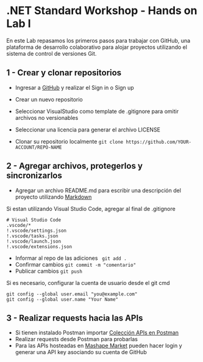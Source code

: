 # .NET Standard Workshop - Hands on Lab I
En este Lab repasamos los primeros pasos para trabajar con GitHub, una plataforma de desarrollo colaborativo 
para alojar proyectos utilizando el sistema de control de versiones Git.

## 1 - Crear y clonar repositorios

- Ingresar a [GitHub](https://github.com/) y realizar el Sign in o Sign up

- Crear un nuevo repositorio
- Seleccionar VisualStudio como template de .gitignore para omitir archivos no versionables
- Seleccionar una licencia para generar el archivo LICENSE
- Clonar su repositorio localmente
```git clone https://github.com/YOUR-ACCOUNT/REPO-NAME```

## 2 - Agregar archivos, protegerlos y sincronizarlos

- Agregar un archivo README.md para escribir una descripción del proyecto utilizando [Markdown](https://guides.github.com/features/mastering-markdown/) 

Si estan utilizando Visual Studio Code, agregar al final de .gitignore
```
# Visual Studio Code
.vscode/*
!.vscode/settings.json
!.vscode/tasks.json
!.vscode/launch.json
!.vscode/extensions.json
```

- Informar al repo de las adiciones
``` git add .```
- Confirmar cambios
``` git commit -m "comentario" ```
- Publicar cambios
``` git push ```

Si es necesario, configurar la cuenta de usuario desde el git cmd
```
git config --global user.email "you@example.com"
git config --global user.name "Your Name"
```

## 3 - Realizar requests hacia las APIs
- Si tienen instalado Postman importar [Colección APIs en Postman](docs/resources/NETStandard.postman_collection.json)  
- Realizar requests desde Postman para probarlas
- Para las APIs hosteadas en [Mashape Market](https://market.mashape.com/) pueden hacer login y generar una API key asociando su cuenta de GitHub